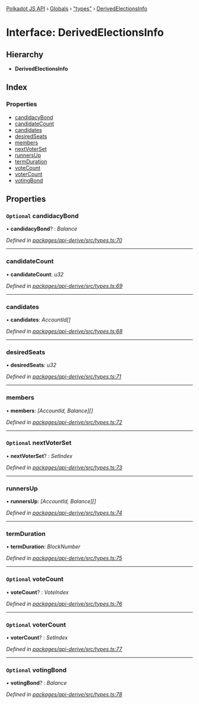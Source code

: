 [Polkadot JS API](../README.md) › [Globals](../globals.md) › ["types"](../modules/_types_.md) › [DerivedElectionsInfo](_types_.derivedelectionsinfo.md)

# Interface: DerivedElectionsInfo

## Hierarchy

* **DerivedElectionsInfo**

## Index

### Properties

* [candidacyBond](_types_.derivedelectionsinfo.md#optional-candidacybond)
* [candidateCount](_types_.derivedelectionsinfo.md#candidatecount)
* [candidates](_types_.derivedelectionsinfo.md#candidates)
* [desiredSeats](_types_.derivedelectionsinfo.md#desiredseats)
* [members](_types_.derivedelectionsinfo.md#members)
* [nextVoterSet](_types_.derivedelectionsinfo.md#optional-nextvoterset)
* [runnersUp](_types_.derivedelectionsinfo.md#runnersup)
* [termDuration](_types_.derivedelectionsinfo.md#termduration)
* [voteCount](_types_.derivedelectionsinfo.md#optional-votecount)
* [voterCount](_types_.derivedelectionsinfo.md#optional-votercount)
* [votingBond](_types_.derivedelectionsinfo.md#optional-votingbond)

## Properties

### `Optional` candidacyBond

• **candidacyBond**? : *Balance*

*Defined in [packages/api-derive/src/types.ts:70](https://github.com/polkadot-js/api/blob/bd2e690261/packages/api-derive/src/types.ts#L70)*

___

###  candidateCount

• **candidateCount**: *u32*

*Defined in [packages/api-derive/src/types.ts:69](https://github.com/polkadot-js/api/blob/bd2e690261/packages/api-derive/src/types.ts#L69)*

___

###  candidates

• **candidates**: *AccountId[]*

*Defined in [packages/api-derive/src/types.ts:68](https://github.com/polkadot-js/api/blob/bd2e690261/packages/api-derive/src/types.ts#L68)*

___

###  desiredSeats

• **desiredSeats**: *u32*

*Defined in [packages/api-derive/src/types.ts:71](https://github.com/polkadot-js/api/blob/bd2e690261/packages/api-derive/src/types.ts#L71)*

___

###  members

• **members**: *[AccountId, Balance][]*

*Defined in [packages/api-derive/src/types.ts:72](https://github.com/polkadot-js/api/blob/bd2e690261/packages/api-derive/src/types.ts#L72)*

___

### `Optional` nextVoterSet

• **nextVoterSet**? : *SetIndex*

*Defined in [packages/api-derive/src/types.ts:73](https://github.com/polkadot-js/api/blob/bd2e690261/packages/api-derive/src/types.ts#L73)*

___

###  runnersUp

• **runnersUp**: *[AccountId, Balance][]*

*Defined in [packages/api-derive/src/types.ts:74](https://github.com/polkadot-js/api/blob/bd2e690261/packages/api-derive/src/types.ts#L74)*

___

###  termDuration

• **termDuration**: *BlockNumber*

*Defined in [packages/api-derive/src/types.ts:75](https://github.com/polkadot-js/api/blob/bd2e690261/packages/api-derive/src/types.ts#L75)*

___

### `Optional` voteCount

• **voteCount**? : *VoteIndex*

*Defined in [packages/api-derive/src/types.ts:76](https://github.com/polkadot-js/api/blob/bd2e690261/packages/api-derive/src/types.ts#L76)*

___

### `Optional` voterCount

• **voterCount**? : *SetIndex*

*Defined in [packages/api-derive/src/types.ts:77](https://github.com/polkadot-js/api/blob/bd2e690261/packages/api-derive/src/types.ts#L77)*

___

### `Optional` votingBond

• **votingBond**? : *Balance*

*Defined in [packages/api-derive/src/types.ts:78](https://github.com/polkadot-js/api/blob/bd2e690261/packages/api-derive/src/types.ts#L78)*
